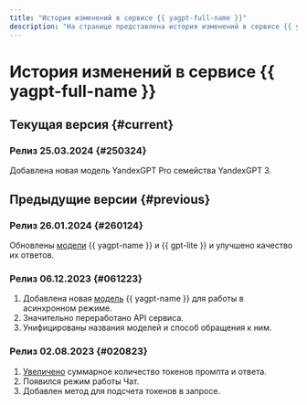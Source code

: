 ```yaml
---
title: "История изменений в сервисе {{ yagpt-full-name }}"
description: "На странице представлена история изменений в сервисе {{ yagpt-full-name }}."
---
```


# История изменений в сервисе {{ yagpt-full-name }}

## Текущая версия {#current}

### Релиз 25.03.2024 {#250324}

Добавлена новая модель YandexGPT Pro семейства YandexGPT 3.

## Предыдущие версии {#previous}

### Релиз 26.01.2024 {#260124}

Обновлены [модели](concepts/models.md) {{ yagpt-name }} и {{ gpt-lite }} и улучшено качество их ответов.

### Релиз 06.12.2023 {#061223}

1. Добавлена новая [модель](concepts/models.md) {{ yagpt-name }} для работы в асинхронном режиме.
1. Значительно переработано API сервиса.
1. Унифицированы названия моделей и способ обращения к ним.

### Релиз 02.08.2023 {#020823}

1. [Увеличено](concepts/limits.md) суммарное количество токенов промпта и ответа.
1. Появился режим работы Чат.
1. Добавлен метод для подсчета токенов в запросе.

